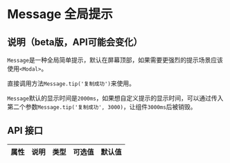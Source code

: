 # Message 全局提示

## 说明（beta版，API可能会变化）

`Message`是一种全局简单提示，默认在屏幕顶部，如果需要更强烈的提示场景应该使用`<Modal>`。

直接调用方法`Message.tip('复制成功')`来使用。

`Message`默认的显示时间是`2000ms`，如果想自定义提示的显示时间，可以通过传入第二个参数`Message.tip('复制成功', 3000)`，让组件`3000ms`后被销毁。

## API 接口
| 属性 | 说明 | 类型 | 可选值 | 默认值 |
| --- | --- | --- | --- | --- |
